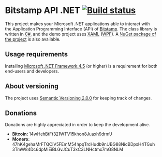 # Bitstamp API .NET [![Build status](https://ci.appveyor.com/api/projects/status/vqnr7rbjt87lgkg7?svg=true)](https://ci.appveyor.com/project/JoJatekok/bitstampapi-net)
This project makes your Microsoft .NET applications able to interact with the Application Programming Interface (API) of [Bitstamp][].
The class library is written in [C#][], and the demo project uses [XAML][] ([WPF][]). A [NuGet package of the project][] is also available.

[Bitstamp]: https://www.bitstamp.net
[C#]: http://wikipedia.org/wiki/C_Sharp_%28programming_language%29
[XAML]: http://wikipedia.org/wiki/XAML
[WPF]: http://wikipedia.org/wiki/Windows_Presentation_Foundation
[NuGet package of the project]: https://www.nuget.org/packages/BitstampApi.Net

## Usage requirements
Installing [Microsoft .NET Framework 4.5][] (or higher) is a requirement for both end-users and developers.

[Microsoft .NET Framework 4.5]: http://www.microsoft.com/download/details.aspx?id=30653

## About versioning
The project uses [Semantic Versioning 2.0.0][] for keeping track of changes.

[Semantic Versioning 2.0.0]: http://semver.org/spec/v2.0.0.html

## Donations
Donations are highly appreciated in order to keep the development alive.

- __Bitcoin:__ 14wHehBtFt321WTV15khon8Juaxh9drnfJ
- __Monero:__ 47hK4gehaMrFTQCiV5FEmM54hpqTrdHudb9nUBG88NicBDpxH4TGuh3TmW84Dc6dpMiEiBLGvJCuT3xC3LNHctmx7mG8NLM
